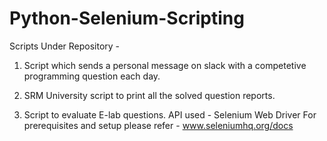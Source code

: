 # Python-Selenium-Scripting
Scripts Under Repository -


1. Script which sends a personal message on slack with a competetive programming question each day. 

2. SRM University script to print all the solved question reports.



3. Script to evaluate E-lab questions.
API used - Selenium Web Driver
For prerequisites and setup please refer - www.seleniumhq.org/docs
